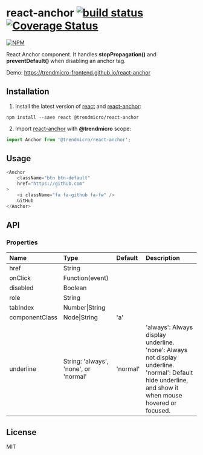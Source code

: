 # react-anchor [![build status](https://travis-ci.org/trendmicro-frontend/react-anchor.svg?branch=master)](https://travis-ci.org/trendmicro-frontend/react-anchor) [![Coverage Status](https://coveralls.io/repos/github/trendmicro-frontend/react-anchor/badge.svg?branch=master)](https://coveralls.io/github/trendmicro-frontend/react-anchor?branch=master)

[![NPM](https://nodei.co/npm/@trendmicro/react-anchor.png?downloads=true&stars=true)](https://nodei.co/npm/@trendmicro/react-anchor/)

React Anchor component. It handles <b>stopPropagation()</b> and <b>preventDefault()</b> when disabling an anchor tag.

Demo: https://trendmicro-frontend.github.io/react-anchor

## Installation

1. Install the latest version of [react](https://github.com/facebook/react) and [react-anchor](https://github.com/trendmicro-frontend/react-anchor):

  ```
  npm install --save react @trendmicro/react-anchor
  ```

2. Import [react-anchor](https://github.com/trendmicro-frontend/react-anchor) with <b>@trendmicro</b> scope:
  ```js
  import Anchor from '@trendmicro/react-anchor';
  ```

## Usage

```js
<Anchor
    className="btn btn-default"
    href="https://github.com"
>
    <i className="fa fa-github fa-fw" />
    GitHub
</Anchor>
```


## API

### Properties

<table>
  <thead>
    <tr>
      <th align="left">Name</th>
      <th align="left">Type</th>
      <th align="left">Default</th>
      <th align="left">Description</th>
    </tr>
  </thead>
  <tbody>
    <tr>
      <td>href</td>
      <td>String</td>
      <td></td>
      <td></td>
    </tr>
    <tr>
      <td>onClick</td>
      <td>Function(event)</td>
      <td></td>
      <td></td>
    </tr>
    <tr>
      <td>disabled</td>
      <td>Boolean</td>
      <td></td>
      <td></td>
    </tr>
    <tr>
      <td>role</td>
      <td>String</td>
      <td></td>
      <td></td>
    </tr>
    <tr>
      <td>tabIndex</td>
      <td>Number|String</td>
      <td></td>
      <td></td>
    </tr>
    <tr>
      <td>componentClass</td>
      <td>Node|String</td>
      <td>'a'</td>
      <td></td>
    </tr>
    <tr>
      <td>underline</td>
      <td>String: 'always', 'none', or 'normal'</td>
      <td>'normal'</td>
      <td>
        'always': Always display underline.
        'none': Always not display underline.
        'normal': Default hide underline, and show it when mouse hovered or focused.
      </td>
    </tr>
  </tbody>
</table>

## License

MIT
